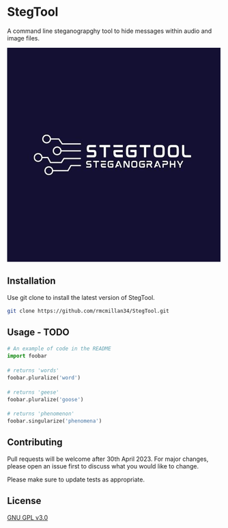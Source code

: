 # StegTool
A command line steganograpghy tool to hide messages within audio and image files.

![alt text](https://github.com/rmcmillan34/StegTool/blob/main/logo.jpg?raw=true)

## Installation

Use git clone to install the latest version of StegTool.

```bash
git clone https://github.com/rmcmillan34/StegTool.git
```

## Usage - TODO

```python
# An example of code in the README
import foobar

# returns 'words'
foobar.pluralize('word')

# returns 'geese'
foobar.pluralize('goose')

# returns 'phenomenon'
foobar.singularize('phenomena')
```

## Contributing

Pull requests will be welcome after 30th April 2023. For major changes, please open an issue first 
to discuss what you would like to change.

Please make sure to update tests as appropriate.

## License

[GNU GPL v3.0](https://www.gnu.org/licenses/gpl-3.0.en.html)
